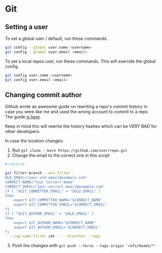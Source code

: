 # Git

## Setting a user

To set a global user / default, run these commands.

```bash
git config --global user.name <username>
git config --global user.email <email>
```

To set a local repos user, run these commands. This will override the global config.

```bash
git config user.name <username>
git config user.email <email>
```

## Changing commit author

Github wrote an awesome guide on rewriting a repo's commit history in case you were like me and used the wrong account to commit to a repo. The guide [is here](https://help.github.com/articles/changing-author-info/).

Keep in mind this will rewrite the history hashes which can be VERY BAD for other developers.

In case the location changes:

1. Run `git clone --bare https://github.com/user/repo.git`
2. Change the email to the correct one in this script

```bash
#!/bin/sh

git filter-branch --env-filter '
OLD_EMAIL="your-old-email@example.com"
CORRECT_NAME="Your Correct Name"
CORRECT_EMAIL="your-correct-email@example.com"
if [ "$GIT_COMMITTER_EMAIL" = "$OLD_EMAIL" ]
then
    export GIT_COMMITTER_NAME="$CORRECT_NAME"
    export GIT_COMMITTER_EMAIL="$CORRECT_EMAIL"
fi
if [ "$GIT_AUTHOR_EMAIL" = "$OLD_EMAIL" ]
then
    export GIT_AUTHOR_NAME="$CORRECT_NAME"
    export GIT_AUTHOR_EMAIL="$CORRECT_EMAIL"
fi
' --tag-name-filter cat -- --branches --tags
```

3. Push the changes with `git push --force --tags origin 'refs/heads/*'`